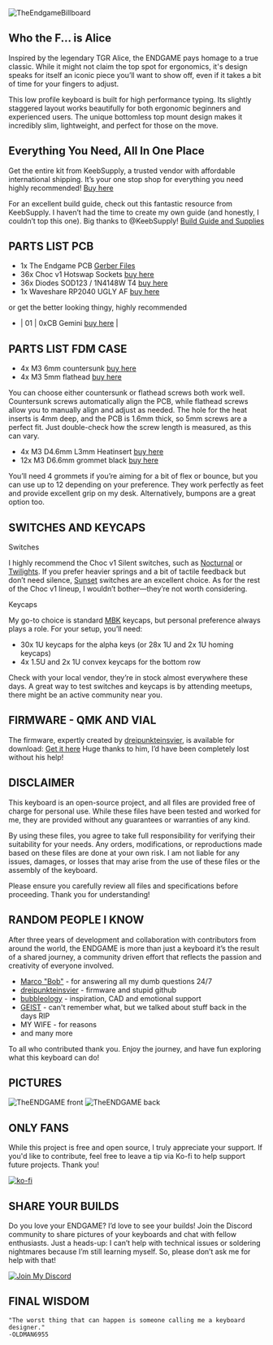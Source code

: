 <img src="https://github.com/OldMan6955/TheEndgame2024/blob/main/004%20IMAGES/TheEndgameBillboard.jpg" alt="TheEndgameBillboard">





## Who the F... is Alice ##


Inspired by the legendary TGR Alice, the ENDGAME pays homage to a true classic. While it might not claim the top spot for ergonomics, it's design speaks for itself an iconic piece you’ll want to show off, even if it takes a bit of time for your fingers to adjust.

This low profile keyboard is built for high performance typing. Its slightly staggered layout works beautifully for both ergonomic beginners and experienced users. The unique bottomless top mount design makes it incredibly slim, lightweight, and perfect for those on the move.



## Everything You Need, All In One Place ##

Get the entire kit from KeebSupply, a trusted vendor with affordable international shipping. It’s your one stop shop for everything you need highly recommended! [Buy here](https://keeb.supply/products/endgame) 

For an excellent build guide, check out this fantastic resource from KeebSupply. I haven’t had the time to create my own guide (and honestly, I couldn’t top this one). Big thanks to @KeebSupply! [Build Guide and Supplies](https://docs.keeb.supply/endgame/) 



## PARTS LIST PCB ##

- 1x The Endgame PCB             [Gerber Files](https://github.com/OldMan6955/TheEndgame2024/tree/main/001%20PCB) 
- 36x Choc v1 Hotswap Sockets    [buy here](https://www.aliexpress.com/item/1005004916925259.html?) 
- 36x Diodes SOD123 / 1N4148W T4 [buy here](https://de.aliexpress.com/item/1005004309686841.html?) 
- 1x Waveshare RP2040 UGLY AF    [buy here](https://de.aliexpress.com/item/1005006354505058.html?) 

or get the better looking thingy, highly recommended

- | 01 | 0xCB Gemini             [buy here](https://keeb.supply/products/0xcb-gemini) |



## PARTS LIST FDM CASE ##

- 4x M3 6mm countersunk          [buy here](https://de.aliexpress.com/item/4001199728978.html) 
- 4x M3 5mm flathead             [buy here](https://de.aliexpress.com/item/1005005069968742.html) 

You can choose either countersunk or flathead screws both work well. Countersunk screws automatically align the PCB, while flathead screws allow you to manually align and adjust as needed.
The hole for the heat inserts is 4mm deep, and the PCB is 1.6mm thick, so 5mm screws are a perfect fit. Just double-check how the screw length is measured, as this can vary.

- 4x M3 D4.6mm L3mm Heatinsert   [buy here](https://de.aliexpress.com/item/4000232858343.html) 
- 12x M3 D6.6mm grommet black     [buy here](https://de.aliexpress.com/item/4000712868621.html) 

You’ll need 4 grommets if you’re aiming for a bit of flex or bounce, but you can use up to 12 depending on your preference. They work perfectly as feet and provide excellent grip on my desk. Alternatively, bumpons are a great option too.

## SWITCHES AND KEYCAPS ##

Switches

I highly recommend the Choc v1 Silent switches, such as [Nocturnal](https://keeb.supply/products/nocturnal-low-profile-switches) or [Twilights](https://keeb.supply/products/twilight-low-profile-switches). If you prefer heavier springs and a bit of tactile feedback but don’t need silence, [Sunset](https://keeb.supply/products/sunset-low-profile-switches) switches are an excellent choice. As for the rest of the Choc v1 lineup, I wouldn’t bother—they’re not worth considering.

Keycaps

My go-to choice is standard [MBK](https://keeb.supply/products/mbk-keycaps) keycaps, but personal preference always plays a role. For your setup, you’ll need:

- 30x 1U keycaps for the alpha keys (or 28x 1U and 2x 1U homing keycaps)
- 4x 1.5U and 2x 1U convex keycaps for the bottom row

Check with your local vendor, they’re in stock almost everywhere these days. A great way to test switches and keycaps is by attending meetups, there might be an active community near you.


## FIRMWARE - QMK AND VIAL ##

The firmware, expertly created by [dreipunkteinsvier](https://github.com/dreipunkteinsvier), is available for download: [Get it here](https://github.com/OldMan6955/TheEndgame2024/tree/main/003%20FIRMWARE) 
Huge thanks to him, I’d have been completely lost without his help!

## DISCLAIMER ##

This keyboard is an open-source project, and all files are provided free of charge for personal use. While these files have been tested and worked for me, they are provided without any guarantees or warranties of any kind.

By using these files, you agree to take full responsibility for verifying their suitability for your needs. Any orders, modifications, or reproductions made based on these files are done at your own risk. I am not liable for any issues, damages, or losses that may arise from the use of these files or the assembly of the keyboard.

Please ensure you carefully review all files and specifications before proceeding. Thank you for understanding!

## RANDOM PEOPLE I KNOW ##

After three years of development and collaboration with contributors from around the world, the ENDGAME is more than just a keyboard it’s the result of a shared journey, a community driven effort that reflects the passion and creativity of everyone involved.

- [Marco "Bob"](https://github.com/GroooveBob) - for answering all my dumb questions 24/7
- [dreipunkteinsvier](https://github.com/dreipunkteinsvier) - firmware and stupid github
- [bubbleology](https://github.com/bubbleology) - inspiration, CAD and emotional support
- [GEIST](https://github.com/GEIGEIGEIST) - can't remember what, but we talked about stuff back in the days RIP
- MY WIFE - for reasons
- and many more

To all who contributed thank you. Enjoy the journey, and have fun exploring what this keyboard can do!

## PICTURES ##

<img src="https://github.com/OldMan6955/TheEndgame2024/blob/main/004%20IMAGES/TheENDGAME%20front.png" alt="TheENDGAME front">
<img src="https://github.com/OldMan6955/TheEndgame2024/blob/main/004%20IMAGES/TheENDGAME%20back.png" alt="TheENDGAME back">


## ONLY FANS ##

While this project is free and open source, I truly appreciate your support. If you'd like to contribute, feel free to leave a tip via Ko-fi to help support future projects. Thank you!

[![ko-fi](https://ko-fi.com/img/githubbutton_sm.svg)](https://ko-fi.com/T6T218HXN9) 

## SHARE YOUR BUILDS ##

Do you love your ENDGAME? I’d love to see your builds! Join the Discord community to share pictures of your keyboards and chat with fellow enthusiasts.
Just a heads-up: I can’t help with technical issues or soldering nightmares because I’m still learning myself. So, please don’t ask me for help with that!

[![Join My Discord](https://img.shields.io/badge/Join%20Me-On%20Discord-7289da?logo=discord&style=for-the-badge)](https://discord.gg/NQmW8mduXG)

## FINAL WISDOM ##

    "The worst thing that can happen is someone calling me a keyboard designer."
    -OLDMAN6955

